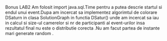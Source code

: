 Bonus LAB2
Am folosit import java.sql.Time pentru a putea descrie startul si endul unui event.Dupa am incercat sa implementez algorimtul de colorare DSaturn in clasa SolutionGraph in functia DSatur() unde am incercat sa iau in calcul si size-ul camerelor si nr de participanti al event-urilor insa rezultatul final nu este o distributie corecta .Nu am facut partea de instante mari generate random .
